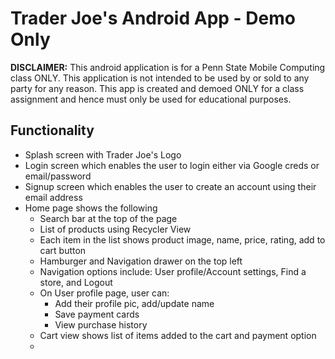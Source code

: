 # Trader Joe's Android App - Demo Only

**DISCLAIMER:** This android application is for a Penn State Mobile Computing class ONLY. This application is not intended to be used by or sold to any party for any reason. This app is created and demoed ONLY for a class assignment and hence must only be used for educational purposes.

## Functionality
- Splash screen with Trader Joe's Logo
- Login screen which enables the user to login either via Google creds or email/password
- Signup screen which enables the user to create an account using their email address
- Home page shows the following
    - Search bar at the top of the page
    - List of products using Recycler View
    - Each item in the list shows product image, name, price, rating, add to cart button
    - Hamburger and Navigation drawer on the top left
    - Navigation options include: User profile/Account settings, Find a store, and Logout
    - On User profile page, user can:
        - Add their profile pic, add/update name
        - Save payment cards
        - View purchase history
    - Cart view shows list of items added to the cart and payment option
    - 